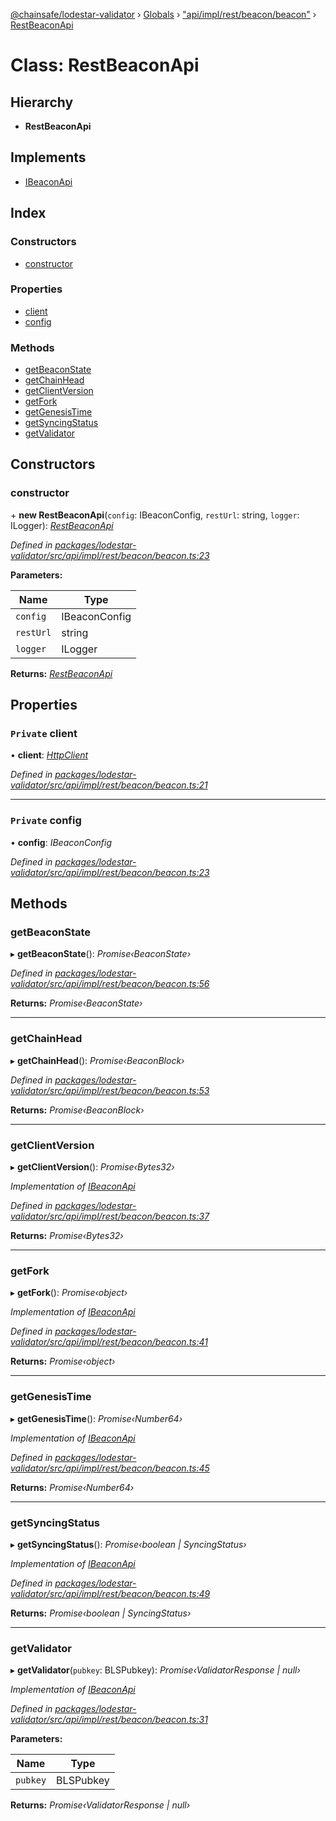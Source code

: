 [@chainsafe/lodestar-validator](../README.md) › [Globals](../globals.md) › ["api/impl/rest/beacon/beacon"](../modules/_api_impl_rest_beacon_beacon_.md) › [RestBeaconApi](_api_impl_rest_beacon_beacon_.restbeaconapi.md)

# Class: RestBeaconApi

## Hierarchy

* **RestBeaconApi**

## Implements

* [IBeaconApi](../interfaces/_api_interface_beacon_.ibeaconapi.md)

## Index

### Constructors

* [constructor](_api_impl_rest_beacon_beacon_.restbeaconapi.md#constructor)

### Properties

* [client](_api_impl_rest_beacon_beacon_.restbeaconapi.md#private-client)
* [config](_api_impl_rest_beacon_beacon_.restbeaconapi.md#private-config)

### Methods

* [getBeaconState](_api_impl_rest_beacon_beacon_.restbeaconapi.md#getbeaconstate)
* [getChainHead](_api_impl_rest_beacon_beacon_.restbeaconapi.md#getchainhead)
* [getClientVersion](_api_impl_rest_beacon_beacon_.restbeaconapi.md#getclientversion)
* [getFork](_api_impl_rest_beacon_beacon_.restbeaconapi.md#getfork)
* [getGenesisTime](_api_impl_rest_beacon_beacon_.restbeaconapi.md#getgenesistime)
* [getSyncingStatus](_api_impl_rest_beacon_beacon_.restbeaconapi.md#getsyncingstatus)
* [getValidator](_api_impl_rest_beacon_beacon_.restbeaconapi.md#getvalidator)

## Constructors

###  constructor

\+ **new RestBeaconApi**(`config`: IBeaconConfig, `restUrl`: string, `logger`: ILogger): *[RestBeaconApi](_api_impl_rest_beacon_beacon_.restbeaconapi.md)*

*Defined in [packages/lodestar-validator/src/api/impl/rest/beacon/beacon.ts:23](https://github.com/ChainSafe/lodestar/blob/533caff9e/packages/lodestar-validator/src/api/impl/rest/beacon/beacon.ts#L23)*

**Parameters:**

Name | Type |
------ | ------ |
`config` | IBeaconConfig |
`restUrl` | string |
`logger` | ILogger |

**Returns:** *[RestBeaconApi](_api_impl_rest_beacon_beacon_.restbeaconapi.md)*

## Properties

### `Private` client

• **client**: *[HttpClient](_util_httpclient_.httpclient.md)*

*Defined in [packages/lodestar-validator/src/api/impl/rest/beacon/beacon.ts:21](https://github.com/ChainSafe/lodestar/blob/533caff9e/packages/lodestar-validator/src/api/impl/rest/beacon/beacon.ts#L21)*

___

### `Private` config

• **config**: *IBeaconConfig*

*Defined in [packages/lodestar-validator/src/api/impl/rest/beacon/beacon.ts:23](https://github.com/ChainSafe/lodestar/blob/533caff9e/packages/lodestar-validator/src/api/impl/rest/beacon/beacon.ts#L23)*

## Methods

###  getBeaconState

▸ **getBeaconState**(): *Promise‹BeaconState›*

*Defined in [packages/lodestar-validator/src/api/impl/rest/beacon/beacon.ts:56](https://github.com/ChainSafe/lodestar/blob/533caff9e/packages/lodestar-validator/src/api/impl/rest/beacon/beacon.ts#L56)*

**Returns:** *Promise‹BeaconState›*

___

###  getChainHead

▸ **getChainHead**(): *Promise‹BeaconBlock›*

*Defined in [packages/lodestar-validator/src/api/impl/rest/beacon/beacon.ts:53](https://github.com/ChainSafe/lodestar/blob/533caff9e/packages/lodestar-validator/src/api/impl/rest/beacon/beacon.ts#L53)*

**Returns:** *Promise‹BeaconBlock›*

___

###  getClientVersion

▸ **getClientVersion**(): *Promise‹Bytes32›*

*Implementation of [IBeaconApi](../interfaces/_api_interface_beacon_.ibeaconapi.md)*

*Defined in [packages/lodestar-validator/src/api/impl/rest/beacon/beacon.ts:37](https://github.com/ChainSafe/lodestar/blob/533caff9e/packages/lodestar-validator/src/api/impl/rest/beacon/beacon.ts#L37)*

**Returns:** *Promise‹Bytes32›*

___

###  getFork

▸ **getFork**(): *Promise‹object›*

*Implementation of [IBeaconApi](../interfaces/_api_interface_beacon_.ibeaconapi.md)*

*Defined in [packages/lodestar-validator/src/api/impl/rest/beacon/beacon.ts:41](https://github.com/ChainSafe/lodestar/blob/533caff9e/packages/lodestar-validator/src/api/impl/rest/beacon/beacon.ts#L41)*

**Returns:** *Promise‹object›*

___

###  getGenesisTime

▸ **getGenesisTime**(): *Promise‹Number64›*

*Implementation of [IBeaconApi](../interfaces/_api_interface_beacon_.ibeaconapi.md)*

*Defined in [packages/lodestar-validator/src/api/impl/rest/beacon/beacon.ts:45](https://github.com/ChainSafe/lodestar/blob/533caff9e/packages/lodestar-validator/src/api/impl/rest/beacon/beacon.ts#L45)*

**Returns:** *Promise‹Number64›*

___

###  getSyncingStatus

▸ **getSyncingStatus**(): *Promise‹boolean | SyncingStatus›*

*Implementation of [IBeaconApi](../interfaces/_api_interface_beacon_.ibeaconapi.md)*

*Defined in [packages/lodestar-validator/src/api/impl/rest/beacon/beacon.ts:49](https://github.com/ChainSafe/lodestar/blob/533caff9e/packages/lodestar-validator/src/api/impl/rest/beacon/beacon.ts#L49)*

**Returns:** *Promise‹boolean | SyncingStatus›*

___

###  getValidator

▸ **getValidator**(`pubkey`: BLSPubkey): *Promise‹ValidatorResponse | null›*

*Implementation of [IBeaconApi](../interfaces/_api_interface_beacon_.ibeaconapi.md)*

*Defined in [packages/lodestar-validator/src/api/impl/rest/beacon/beacon.ts:31](https://github.com/ChainSafe/lodestar/blob/533caff9e/packages/lodestar-validator/src/api/impl/rest/beacon/beacon.ts#L31)*

**Parameters:**

Name | Type |
------ | ------ |
`pubkey` | BLSPubkey |

**Returns:** *Promise‹ValidatorResponse | null›*
